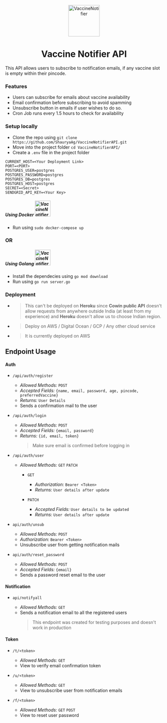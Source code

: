 <p align="center">
    <img alt="VaccineNotifier" src="https://user-images.githubusercontent.com/31778302/118365915-36097280-b5bc-11eb-871a-4b9ab9d13f05.png" width="100" />
</p>
<h1 align="center"> Vaccine Notifier API </h1>

This API allows users to subscribe to notification emails, if any vaccine slot is empty within their pincode.

### Features

- Users can subscribe for emails about vaccine availability
- Email confirmation before subscribing to avoid spamming
- Unsubscribe button in emails if user wishes to do so.
- Cron Job runs every 1.5 hours to check for availability

### Setup locally

- Clone the repo using `git clone https://github.com/ShauryaAg/VaccineNotifierAPI.git`
- Move into the project folder `cd VaccineNotifierAPI/`
- Create a `.env` file in the project folder

```
CURRENT_HOST=<Your Deployment Link>
PORT=<PORT>
POSTGRES_USER=postgres
POSTGRES_PASSWORD=postgres
POSTGRES_DB=postgres
POSTGRES_HOST=postgres
SECRET=<Secret>
SENDGRID_API_KEY=<Your Key>
```

##### Using Docker <a href="https://www.docker.com/"> <img alt="VaccineNotifier" src="https://www.docker.com/sites/default/files/d8/styles/role_icon/public/2019-07/vertical-logo-monochromatic.png" width="50" /> </a>

- Run using `sudo docker-compose up`

### **OR**

##### Using Golang <a href="https://golang.org/"> <img alt="VaccineNotifier" src="https://golang.org/lib/godoc/images/go-logo-blue.svg" width="50" /> </a>

- Install the dependecies using `go mod download`
- Run using `go run server.go`

### Deployment

- > This can't be deployed on **Heroku** since **Cowin public API** doesn't allow requests from anywhere outside India (at least from my experience) and **Heroku** doesn't allow us to choose Indian region.
- > Deploy on AWS / Digital Ocean / GCP / Any other cloud service
- > It is currently deployed on AWS

## Endpoint Usage

#### Auth

- `/api/auth/register`

  - _Allowed Methods:_ `POST`
  - _Accepted Fields:_ `{name, email, password, age, pincode, preferredVaccine}`
  - _Returns:_ `User Details`
  - Sends a confirmation mail to the user

- `/api/auth/login`

  - _Allowed Methods:_ `POST`
  - _Accepted Fields:_ `{email, password}`
  - _Returns:_ `{id, email, token}`
    > Make sure email is confirmed before logging in

- `/api/auth/user`

  - _Allowed Methods:_ `GET` `PATCH`

    - `GET`

      - _Authorization:_ `Bearer <Token>`
      - _Returns:_ `User details after update`

    - `PATCH`

      - _Accepted Fields:_ `User details to be updated`
      - _Returns:_ `User details after update`

- `api/auth/unsub`

  - _Allowed Methods:_ `POST`
  - _Authorization:_ `Bearer <Token>`
  - Unsubscribe user from getting notification mails

- `api/auth/reset_password`

  - _Allowed Methods:_ `POST`
  - _Accepted Fields:_ `{email}`
  - Sends a password reset email to the user

#### Notification

- `api/notifyall`

  - _Allowed Methods:_ `GET`
  - Sends a notification email to all the registered users
    > This endpoint was created for testing purposes and doesn't work in production

#### Token

- `/t/<token>`

  - _Allowed Methods:_ `GET`
  - View to verify email confirmation token

- `/u/<token>`

  - _Allowed Methods:_ `GET`
  - View to unsubscribe user from notification emails

- `/f/<token>`

  - _Allowed Methods:_ `GET` `POST`
  - View to reset user password
